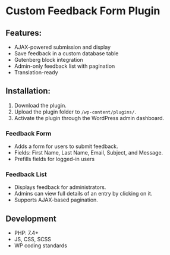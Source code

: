 # Custom Feedback Form Plugin

## Features:

- AJAX-powered submission and display
- Save feedback in a custom database table
- Gutenberg block integration
- Admin-only feedback list with pagination
- Translation-ready

## Installation:

1. Download the plugin.
2. Upload the plugin folder to `/wp-content/plugins/`.
3. Activate the plugin through the WordPress admin dashboard.


### Feedback Form

- Adds a form for users to submit feedback.
- Fields: First Name, Last Name, Email, Subject, and Message.
- Prefills fields for logged-in users

### Feedback List

- Displays feedback for administrators.
- Admins can view full details of an entry by clicking on it.
- Supports AJAX-based pagination.

## Development

- PHP: 7.4+
- JS, CSS, SCSS
- WP coding standards